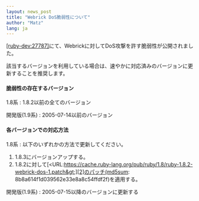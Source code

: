```yaml
---
layout: news_post
title: "Webrick DoS脆弱性について"
author: "Matz"
lang: ja
---
```


[\[ruby-dev:27787\]][1]にて、Webrickに対してDoS攻撃を許す脆弱性が公開されました。

該当するバージョンを利用している場合は、速やかに対応済みのバージョンに更新することを推奨します。

#### 脆弱性の存在するバージョン

1.8系
: 1\.8.2以前の全てのバージョン

開発版(1.9系)
: 2005-07-14以前のバージョン

#### 各バージョンでの対応方法

1.8系
: 以下のいずれかの方法で更新してください。
  1.  1\.8.3にバージョンアップする。
  2.  1\.8.2に対して[&lt;URL:https://cache.ruby-lang.org/pub/ruby/1.8/ruby-1.8.2-webrick-dos-1.patch&gt;][2]のパッチ(md5sum:
      8b8a614f1d039562e33e8a8c54ffdf2f)を適用する。

開発版(1.9系)
: 2005-07-15以降のバージョンに更新する



[1]: http://blade.nagaokaut.ac.jp/cgi-bin/scat.rb/ruby/ruby-dev/27787
[2]: https://cache.ruby-lang.org/pub/ruby/1.8/ruby-1.8.2-webrick-dos-1.patch
